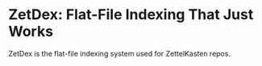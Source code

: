 # ZetDex: Flat-File Indexing That Just Works

ZetDex is the flat-file indexing system used for ZettelKasten repos.
